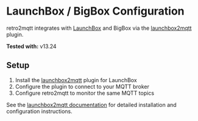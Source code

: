 # LaunchBox / BigBox Configuration

retro2mqtt integrates with [LaunchBox](https://www.launchbox-app.com/) and BigBox via the [launchbox2mqtt](https://github.com/ezand/launchbox2mqtt/) plugin.

**Tested with:** v13.24

## Setup

1. Install the [launchbox2mqtt](https://github.com/ezand/launchbox2mqtt/) plugin for LaunchBox
2. Configure the plugin to connect to your MQTT broker
3. Configure retro2mqtt to monitor the same MQTT topics

See the [launchbox2mqtt documentation](https://github.com/ezand/launchbox2mqtt/) for detailed installation and configuration instructions.